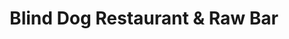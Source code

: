 ---
layout: place
title: "Blind Dog Restaurant & Raw Bar"
permalink: /utah/park-city/blind-dog-restaurant-raw-bar.html
stateAbbr: UT
stateName: Utah
cityName: Park City
seo:
  name: "Blind Dog Restaurant & Raw Bar"
  type: Restaurant
  links: https://www.blinddogpc.com/
description: "Blind Dog Restaurant & Raw Bar serves delicious sushi in Park City, Utah. Try fresh Japanese dishes for a great dining experience. "
place_id: ChIJo_Klm11tUocRcQGKvUfn008
photos:
  - name: >-
      places/ChIJo_Klm11tUocRcQGKvUfn008/photos/AeeoHcIO44CjePrRePx5KkY13gGg5USj6seQlUNC6IsbohSnUBhi4Stn3l3h8MhabWDNw0g2IoLxwH06Jpm9g3m6pB9K8ItyW0fEQNLS-MhOrfwcYvIAi4JUQWxP46QYfEUMV5KdRNhJSu0LgSygzok5lhAoa_V_JT-SRdE_4cxcyu0qK2MGBgOqkzMTND0AkTKM_fpXXw3kHT2eZSxcQXyhO0MbKkTzm62Me2UbLGteKpdm3X4pxdNZ2INIRJHV8YM36yoBwYVV7MpSVMpGQsBhOhjwP7Xrua65DglU0IZhSrKdLw
    widthPx: 2048
    heightPx: 1536
    authorAttributions:
      - displayName: Blind Dog Restaurant & Raw Bar
        uri: https://maps.google.com/maps/contrib/111737088260105477988
        photoUri: >-
          https://lh3.googleusercontent.com/a-/ALV-UjUjtzNJj0xw-4H1cwuY5x74jd39pJGT8yIXXWXd0pfc8HD1gC4A=s100-p-k-no-mo
    flagContentUri: >-
      https://www.google.com/local/imagery/report/?cb_client=maps_api_places.places_api&image_key=!1e10!2sAF1QipPJv19dk8s8_kIThzvnzYbqHqihurtjFY-Y5Hrz&hl=en-US
    googleMapsUri: >-
      https://www.google.com/maps/place//data=!3m4!1e2!3m2!1sAF1QipPJv19dk8s8_kIThzvnzYbqHqihurtjFY-Y5Hrz!2e10!4m2!3m1!1s0x87526d5d9ba5f2a3:0x4fd3e747bd8a0171
  - name: >-
      places/ChIJo_Klm11tUocRcQGKvUfn008/photos/AeeoHcLsF9MVAIqFFBeyDlqJuLXF_ujtgnGjRlNXiZcle2lb5BSAt5AbncflybDxnKd23DzM_6tDuuaWsvDRGQc8TY1c5zPabBVXGxdZFVDKmgBwNPayxteXquswblgU7g9Ub5leIKoJ3KZw0ugi7JfF2LO-sEmsSW1HstBnlfz1bhaWFpCpl0cKesrazAFd9aTLcPOPhLHOJfU3eRbSgTbAzGVUQuERvMpUOlAM2XvKeq-QQleS3kOqCzOFzA-wWqd5t0SKQvJLiSjrTSZxD8yKbe4D0aB63aTd9LldYKv0aV6qUw
    widthPx: 749
    heightPx: 423
    authorAttributions:
      - displayName: Blind Dog Restaurant & Raw Bar
        uri: https://maps.google.com/maps/contrib/111737088260105477988
        photoUri: >-
          https://lh3.googleusercontent.com/a-/ALV-UjUjtzNJj0xw-4H1cwuY5x74jd39pJGT8yIXXWXd0pfc8HD1gC4A=s100-p-k-no-mo
    flagContentUri: >-
      https://www.google.com/local/imagery/report/?cb_client=maps_api_places.places_api&image_key=!1e10!2sAF1QipMhhmit2XMCYhq356YwjY0oxqUqdYARmpot5Xnn&hl=en-US
    googleMapsUri: >-
      https://www.google.com/maps/place//data=!3m4!1e2!3m2!1sAF1QipMhhmit2XMCYhq356YwjY0oxqUqdYARmpot5Xnn!2e10!4m2!3m1!1s0x87526d5d9ba5f2a3:0x4fd3e747bd8a0171
  - name: >-
      places/ChIJo_Klm11tUocRcQGKvUfn008/photos/AeeoHcLsBuGNFw4K-U3B_Q51RIcjRe7IqNqFzOEnHzuXBNrDrc0eDDXLuCDB-YpJUHswEsOmI8mdVvMO0IU-JNfxQV94HzfFIAMvFS1R0-UuubV3BnkyQ67mUZ_SmpJycgJRy4d3Ra7Nds_Rr5OVDdnSbearez1M5Sy6TVgg7dKtc0HsWrATxa9WD22FVPXTGbpNa5dDkVUjbJg7KYjiLC0e5uQWhxjrZNcHeUIlvnsUv1l7SZnFhaCIv6ZetWHlHaCxWLT7mqYped7C04UmH1-Dzev3q9j7HmfZF9jdScnCIAXnPqHh6tx4Zmj50945Y2n6vzM28ABI96LFXsZxF3zznwoC-TJYqVsFWCeNfoVskXRBUNDuT9o6EW76XF1yPABr9yh9F-odLqNkPHMFHSWbNlIt-nfE8ST826NECSKzE3GkELk
    widthPx: 3024
    heightPx: 4032
    authorAttributions:
      - displayName: Kimberly Fisher
        uri: https://maps.google.com/maps/contrib/116875408275062906194
        photoUri: >-
          https://lh3.googleusercontent.com/a-/ALV-UjXt7jJOpruCt8OMUJieXONl2TsEKKDRAT4wn-kpytj8_Z0G_j4mdQ=s100-p-k-no-mo
    flagContentUri: >-
      https://www.google.com/local/imagery/report/?cb_client=maps_api_places.places_api&image_key=!1e10!2sCIHM0ogKEICAgIDrgLLs3QE&hl=en-US
    googleMapsUri: >-
      https://www.google.com/maps/place//data=!3m4!1e2!3m2!1sCIHM0ogKEICAgIDrgLLs3QE!2e10!4m2!3m1!1s0x87526d5d9ba5f2a3:0x4fd3e747bd8a0171
  - name: >-
      places/ChIJo_Klm11tUocRcQGKvUfn008/photos/AeeoHcKwDrMEA_W4S6mRiQCbldDJ12IErRpFl6OXbXp7f43BVnhThtBBkcbNa7JO2gHaXk2vNnK1wWeDC73qM-TVhIXXDex0AoP9WHfxgb7MLUI_7mlZk8X3Fe-rn9Dlv0HxzsTdqzX8dpsD3zoA5orjxdry1ulcNuuDFa-Zix1rf8JX2Ovc4vY-cSm4qoMoK3BZmV0iFSSgyk1ZaBhL9S_28c9dUo3Vb2vV_VWW_sT0ydmVb0m34sOv6UcnOSjwnYJgMQdUj_LCw1-VrWQOTa6uPNBkNuriDac_jXrenqqKOjrywQ
    widthPx: 2516
    heightPx: 2162
    authorAttributions:
      - displayName: Blind Dog Restaurant & Raw Bar
        uri: https://maps.google.com/maps/contrib/111737088260105477988
        photoUri: >-
          https://lh3.googleusercontent.com/a-/ALV-UjUjtzNJj0xw-4H1cwuY5x74jd39pJGT8yIXXWXd0pfc8HD1gC4A=s100-p-k-no-mo
    flagContentUri: >-
      https://www.google.com/local/imagery/report/?cb_client=maps_api_places.places_api&image_key=!1e10!2sAF1QipOl2ZOVY8f-52iESMPGwQ8fhClPtDzy9ynXiGHG&hl=en-US
    googleMapsUri: >-
      https://www.google.com/maps/place//data=!3m4!1e2!3m2!1sAF1QipOl2ZOVY8f-52iESMPGwQ8fhClPtDzy9ynXiGHG!2e10!4m2!3m1!1s0x87526d5d9ba5f2a3:0x4fd3e747bd8a0171
  - name: >-
      places/ChIJo_Klm11tUocRcQGKvUfn008/photos/AeeoHcLTH7WIE1lgMpjj5kyqKQtkxVYwMaz4XYkqjC7NLC4BqoP1wB6K5Oecxx_Hpdc4cYJknJWMaFvT9EfEOQX5WS0vHQRA0T_gO3bcHEAaXRwfsMyQBvaBRSFLEzfHMg2Wn10PyjB3elu2JEDBNlwDryfh_JByq_Ca5dV7baDlOp8o8wIqHsUZyqpba4WuzcdX63ePgnHVeQM8lAviTsgNBisu_WuEI5Tk0TtSihP_jF_NtbkVrX_TeCFBTnakAKRhYOoP6VEOagch-x5trOLc2pXDRzIumS-vWBhOBLJkRCXrygkg6hVH3GYG46CVekH1PVh48vGLGYb8ccGANr4RXm003NBALDRLS_1Lb79xbBfqVgR5GTpH4oSOkNqKz-ZaE9WBr9wNSudZoe2hf0hofFvogY26-te1WJKZtA1Ak6w
    widthPx: 4032
    heightPx: 3024
    authorAttributions:
      - displayName: Andy Chiang
        uri: https://maps.google.com/maps/contrib/110054945046881289170
        photoUri: >-
          https://lh3.googleusercontent.com/a-/ALV-UjU6Ytd6jvLjiUIKjc2DLdidLuwgHbgPUD4GPhFuPOLEoqlZ2vbh=s100-p-k-no-mo
    flagContentUri: >-
      https://www.google.com/local/imagery/report/?cb_client=maps_api_places.places_api&image_key=!1e10!2sCIHM0ogKEICAgIDFsdacTA&hl=en-US
    googleMapsUri: >-
      https://www.google.com/maps/place//data=!3m4!1e2!3m2!1sCIHM0ogKEICAgIDFsdacTA!2e10!4m2!3m1!1s0x87526d5d9ba5f2a3:0x4fd3e747bd8a0171
  - name: >-
      places/ChIJo_Klm11tUocRcQGKvUfn008/photos/AeeoHcIZ9wUeNHIxrAhNM_Y6g3HIAwCGkyiO9yIcY9mZMebub5rU1gZxBpxGD2_iLPkWvlCIHvb300Uvx4GHzC8N691SHws0FfiOjmx9peAG7Y5Md_bRAoJAcgCHqu_YmLKb1qXVX3Isf492DAzG-jqkAAy3HS-VcdNneGsefDSK3hnRfqzZQVudvEDxNOGmVPoqqg8UoOSG7Bgb1i8wTS9VdufcN7kTrPy0vorlEpKuMO85Gy9mw0edMyipfmclWz1PO1RvFMzLsAJ4XJeWWBhJ9ZhDGJyW2dSbc0Yq7LwME9Iu-CpkpSXXUhZas5RDycy2BKOGWxOGhWwJ9C3LJiXCCHegqkrUxbCof3lCktvMT315X5VbfR53qCUQSOwG00x2AOh_xtjeXafbnptx_FzkKSi7avx7orLPPitsuCFOQNLgQA
    widthPx: 4800
    heightPx: 3600
    authorAttributions:
      - displayName: Wyatt Alexander
        uri: https://maps.google.com/maps/contrib/110893468232230459220
        photoUri: >-
          https://lh3.googleusercontent.com/a-/ALV-UjW0-PfD13MvtT_u1jgfkqTCppCKXWs3cXXTsPu_uUnEg9PiKKg=s100-p-k-no-mo
    flagContentUri: >-
      https://www.google.com/local/imagery/report/?cb_client=maps_api_places.places_api&image_key=!1e10!2sCIHM0ogKEICAgMCQ1vXeag&hl=en-US
    googleMapsUri: >-
      https://www.google.com/maps/place//data=!3m4!1e2!3m2!1sCIHM0ogKEICAgMCQ1vXeag!2e10!4m2!3m1!1s0x87526d5d9ba5f2a3:0x4fd3e747bd8a0171
  - name: >-
      places/ChIJo_Klm11tUocRcQGKvUfn008/photos/AeeoHcIM-iuK6i-AFh3XCazKtr3HPBe9vqJ8Fyv73D9TtpZmr9bIOBrKi1ybDuvB2nrKyHFioRBwvnUPCCcpWwOKP7ChhOAP6TglP1yPK10AINbejD0g1gB41AbV0BTgCUXYgZ3pqD5WPhEUxfO6j6R3R-EH16QnB5tNrUOG1hQMKAl1w1CppW2G_vGZbdPgtBBGLm9MG9mCBbNTgFLfNhoXaktCjPk7HtHnOBl67BHfkrGrkOo6CMjhx7oKyCP_V1n4023TY15wP92QbkKYZ-MQOERU9xhvytG1dJ2kSzFu89cF1A
    widthPx: 1284
    heightPx: 723
    authorAttributions:
      - displayName: Blind Dog Restaurant & Raw Bar
        uri: https://maps.google.com/maps/contrib/111737088260105477988
        photoUri: >-
          https://lh3.googleusercontent.com/a-/ALV-UjUjtzNJj0xw-4H1cwuY5x74jd39pJGT8yIXXWXd0pfc8HD1gC4A=s100-p-k-no-mo
    flagContentUri: >-
      https://www.google.com/local/imagery/report/?cb_client=maps_api_places.places_api&image_key=!1e10!2sAF1QipMnt5w-zdFGo1DUiMF4zjVrkIjNFBWUCWpiDUeU&hl=en-US
    googleMapsUri: >-
      https://www.google.com/maps/place//data=!3m4!1e2!3m2!1sAF1QipMnt5w-zdFGo1DUiMF4zjVrkIjNFBWUCWpiDUeU!2e10!4m2!3m1!1s0x87526d5d9ba5f2a3:0x4fd3e747bd8a0171
  - name: >-
      places/ChIJo_Klm11tUocRcQGKvUfn008/photos/AeeoHcJFQA0YwAZi8TF1YczsjaDEMa-1-QUvv7sSJ2LrydqnA8HNIsMmM7E-a2ul7Pw8swLKTc44fBy3PXtvz4RR1hJ81uKrXwbRzXtagYHBzgSd3Y7zjVS0wwZ_z4rAu23vZMLnNwRkMVBglCuPXVPjKV8myy1CviyrlYOF9hj6HwiF-4_yYwpWyqiIKRfgXQVdPxnhyZStcfEPMccTCSjb30krT7GKHY36MfzrFpZHMzIXIzEnrQ3iK-peiHiqWh_Zu4n15axhyG_i8vq2w9QdD8D6pZBycv-R-FbBcawC-OWeZp82_VzKzBpjKq5FW1O9Rrc9PeBilGZKsvcJtjun1Y0ASKX9FQsiLmUvnezgOeo0gD0uCJTuqz5c6LKq8d9_JyFqjOnTY9TOyyvwRuPytIIoHexbKCA0D4ovqMppD7YkFFM
    widthPx: 4800
    heightPx: 3600
    authorAttributions:
      - displayName: Wyatt Alexander
        uri: https://maps.google.com/maps/contrib/110893468232230459220
        photoUri: >-
          https://lh3.googleusercontent.com/a-/ALV-UjW0-PfD13MvtT_u1jgfkqTCppCKXWs3cXXTsPu_uUnEg9PiKKg=s100-p-k-no-mo
    flagContentUri: >-
      https://www.google.com/local/imagery/report/?cb_client=maps_api_places.places_api&image_key=!1e10!2sCIHM0ogKEICAgMCQ1vXemgE&hl=en-US
    googleMapsUri: >-
      https://www.google.com/maps/place//data=!3m4!1e2!3m2!1sCIHM0ogKEICAgMCQ1vXemgE!2e10!4m2!3m1!1s0x87526d5d9ba5f2a3:0x4fd3e747bd8a0171
  - name: >-
      places/ChIJo_Klm11tUocRcQGKvUfn008/photos/AeeoHcJAss5xjU-1WJsDz0fT0wj2h--UBW7RQjicDFke93IagG0tcCeZ6E-BpW9EQAYkxDgXDsEIvC0jW8LRb8K2ClveoaXEfQRHcEoYqaiDuPpBHBvaJMz_f8UrDwG4yC22yiGME8lKInILDOxyI_08ZVldVw0jVtAt0ITW76jGBQYf57QglD9el4riZhLQSvgIfygqdKQNc1XKvwNaPyGyhtf5S7D_f5eS4dl307QUKA0M3JzgUqI9bxrK_FLqJ-Snt-bHVA0WcbMDqYb6d4fHVumyRT_m31yfDYACRF9R_mKFy5PlygqqIkTv3T1NS-hEiDD0WEv21jD4PHxtJIQPawhdAQizZGoRqgWrAGeIj3iMDLVogZVpoI14fY_fA7aqilHxytg21HGO1f7Ve4Fmjastt3dnwLnBySEl_VjgACRdfg
    widthPx: 3024
    heightPx: 4032
    authorAttributions:
      - displayName: Renee Lam-Whiteman
        uri: https://maps.google.com/maps/contrib/101158903791480076349
        photoUri: >-
          https://lh3.googleusercontent.com/a/ACg8ocKrt5c8hoNSiw7aiAUgQx13v8yvcfgFuu7yDLeoOFilRbmi1g=s100-p-k-no-mo
    flagContentUri: >-
      https://www.google.com/local/imagery/report/?cb_client=maps_api_places.places_api&image_key=!1e10!2sCIHM0ogKEICAgICNg4qyHw&hl=en-US
    googleMapsUri: >-
      https://www.google.com/maps/place//data=!3m4!1e2!3m2!1sCIHM0ogKEICAgICNg4qyHw!2e10!4m2!3m1!1s0x87526d5d9ba5f2a3:0x4fd3e747bd8a0171
  - name: >-
      places/ChIJo_Klm11tUocRcQGKvUfn008/photos/AeeoHcK-OGsFfzaYMVt_TnXsXavibV6Dzq4WgfA-yjvQIi4RUhoHcFXEaCfA12s2m9OEwQGEV1_rCcJbabK1jycijtXu9RQEM2ZWpI_jI1NSdaWwhifMGtLLYA81OcSVYJ-xIkWPTm1XaCGy6IurY0ewyImCLrxGcc3nh6qHjOzSiJ8ZWFCWwpoga9Wi7MJFFEO5QS1GrGRqSGjcIW1wBYbO731vnKx7Q-Q2Y3NVow1hP5roqn07q8tMcekBx75Agcz2LDmwM1kJcw8cHlweTSh7qlOCJgX3C15tr8Fr7DNlKcPY6g
    widthPx: 1319
    heightPx: 1609
    authorAttributions:
      - displayName: Blind Dog Restaurant & Raw Bar
        uri: https://maps.google.com/maps/contrib/111737088260105477988
        photoUri: >-
          https://lh3.googleusercontent.com/a-/ALV-UjUjtzNJj0xw-4H1cwuY5x74jd39pJGT8yIXXWXd0pfc8HD1gC4A=s100-p-k-no-mo
    flagContentUri: >-
      https://www.google.com/local/imagery/report/?cb_client=maps_api_places.places_api&image_key=!1e10!2sAF1QipPVW-1bSGrKmls5QZOYgoei9t6ZloyQdRLTXMCx&hl=en-US
    googleMapsUri: >-
      https://www.google.com/maps/place//data=!3m4!1e2!3m2!1sAF1QipPVW-1bSGrKmls5QZOYgoei9t6ZloyQdRLTXMCx!2e10!4m2!3m1!1s0x87526d5d9ba5f2a3:0x4fd3e747bd8a0171
address: 1251 Kearns Blvd, Park City, UT 84060, USA
street: 1251 Kearns Blvd
city: Park City
state: UT
zip: '84060'
country: USA
neighborhood: null
latitude: '40.661163'
longitude: '-111.504114'
accessibility_options:
  wheelchairAccessibleParking: true
  wheelchairAccessibleEntrance: true
  wheelchairAccessibleRestroom: true
  wheelchairAccessibleSeating: true
business_status: OPERATIONAL
name: Blind Dog Restaurant & Raw Bar
google_maps_links:
  directionsUri: >-
    https://www.google.com/maps/dir//''/data=!4m7!4m6!1m1!4e2!1m2!1m1!1s0x87526d5d9ba5f2a3:0x4fd3e747bd8a0171!3e0
  placeUri: https://maps.google.com/?cid=5752195444390887793
  writeAReviewUri: >-
    https://www.google.com/maps/place//data=!4m3!3m2!1s0x87526d5d9ba5f2a3:0x4fd3e747bd8a0171!12e1
  reviewsUri: >-
    https://www.google.com/maps/place//data=!4m4!3m3!1s0x87526d5d9ba5f2a3:0x4fd3e747bd8a0171!9m1!1b1
  photosUri: >-
    https://www.google.com/maps/place//data=!4m3!3m2!1s0x87526d5d9ba5f2a3:0x4fd3e747bd8a0171!10e5
primary_type: Seafood Restaurant
opening_hours:
  regular: null
  current: null
secondary_opening_hours:
  regular:
    weekdayDescriptions: null
    type: null
  current:
    weekdayDescriptions: null
    type: null
phone: (435) 655-0800
price_level: PRICE_LEVEL_EXPENSIVE
price_range: $50 &ndash; $100
rating: '4.3'
rating_count: 617
website: https://www.blinddogpc.com/
reviews: null
parking_options: null
payment_options: null
allow_dogs: null
curbside_pickup: null
delivery: null
dine_in: null
good_for_children: null
good_for_groups: null
good_for_sports: null
live_music: null
menu_for_children: null
outdoor_seating: null
reservable: null
restroom: null
serves_beer: null
serves_breakfast: null
serves_brunch: null
serves_cocktails: null
serves_coffee: null
serves_dinner: null
serves_dessert: null
serves_lunch: null
serves_vegetarian_food: null
serves_wine: null
takeout: null
summary: null

---